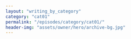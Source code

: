 ```yaml
---
layout: "writing_by_category"
category: "cat01"
permalink: "/episodes/category/cat01/"
header-img: "assets/owner/hero/archive-bg.jpg"
---
```

